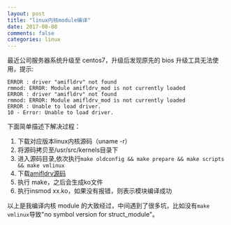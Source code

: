 ```yaml
---
layout: post
title: "linux内核module编译"
date: 2017-08-08
comments: false
categories: linux
---
```


最近公司服务器系统升级至 centos7，升级后发现原先的 bios 升级工具无法使用，提示:

```
ERROR : driver "amifldrv" not found
rmmod: ERROR: Module amifldrv_mod is not currently loaded
ERROR : driver "amifldrv" not found
rmmod: ERROR: Module amifldrv_mod is not currently loaded
ERROR : Unable to load driver.
10 - Error: Unable to load driver.
```
下面简单描述下解决过程：

1. 下载对应版本linux内核源码（uname -r）
2. 将源码拷贝至/usr/src/kernels目录下
3. 进入源码目录,依次执行`make oldconfig && make prepare && make scripts && make vmlinux`
4. 下载[amifldrv源码](!https://github.com/RomanHargrave/amifldrv)
5. 执行 make，之后会生成ko文件
6. 执行insmod xx.ko，如果没有报错，则表示模块编译成功


以上是我编译内核 module 的大致经过，中间遇到了很多坑，比如没有`make vmlinux`导致"no symbol version for struct_module"。
